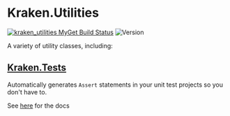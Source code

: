 # Kraken.Utilities

[![kraken_utilities MyGet Build Status](https://www.myget.org/BuildSource/Badge/kraken_utilities?identifier=05219e91-c6cd-45bb-9792-1f56d719ba3b)](https://www.myget.org/)  ![Version](https://img.shields.io/nuget/v/Kraken.Tests.svg)

A variety of utility classes, including:

## [Kraken.Tests](https://github.com/neutmute/kraken.utilities/tree/develop/source/Kraken.Tests)
Automatically generates `Assert` statements in your unit test projects so you don't have to.

See [here](https://github.com/neutmute/kraken.utilities/tree/develop/source/Kraken.Tests) for the docs